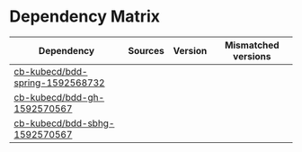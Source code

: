 # Dependency Matrix

Dependency | Sources | Version | Mismatched versions
---------- | ------- | ------- | -------------------
[cb-kubecd/bdd-spring-1592568732](https://github.com/cb-kubecd/bdd-spring-1592568732.git) |  | []() | 
[cb-kubecd/bdd-gh-1592570567](https://github.com/cb-kubecd/bdd-gh-1592570567.git) |  | []() | 
[cb-kubecd/bdd-sbhg-1592570567](https://github.com/cb-kubecd/bdd-sbhg-1592570567.git) |  | []() | 
